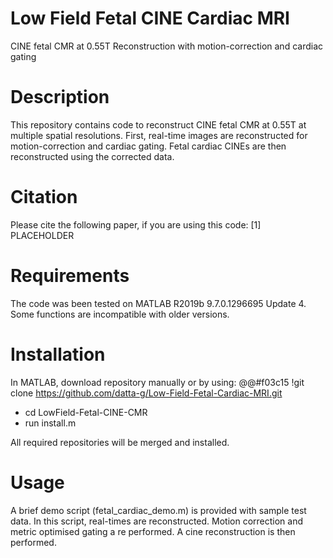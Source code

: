 # Low Field Fetal CINE Cardiac MRI
CINE fetal CMR at 0.55T Reconstruction with motion-correction and cardiac gating

# Description
This repository contains code to reconstruct CINE fetal CMR at 0.55T at multiple spatial resolutions. First, real-time images are reconstructed for motion-correction and cardiac gating. Fetal cardiac CINEs are then reconstructed using the corrected data. 

# Citation
Please cite the following paper, if you are using this code:
[1] PLACEHOLDER

# Requirements
The code was been tested on MATLAB R2019b 9.7.0.1296695 Update 4. Some functions are incompatible with older versions. 

# Installation
In MATLAB, download repository manually or by using:
@@#f03c15 !git clone https://github.com/datta-g/Low-Field-Fetal-Cardiac-MRI.git
+ cd LowField-Fetal-CINE-CMR
+ run install.m

All required repositories will be merged and installed.

# Usage
A brief demo script (fetal_cardiac_demo.m) is provided with sample test data. In this script, real-times are reconstructed. Motion correction and metric optimised gating a re performed. A cine reconstruction is then performed. 

